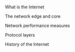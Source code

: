 What is the Internet

The network edge and core

Network performance measures

Protocol layers

History of the Internet